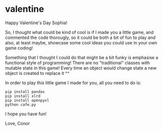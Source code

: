 # valentine

Happy Valentine's Day Sophia!

So, I thought what could be kind of cool is if I made you a little game, and commented the code thorougly, so it could be both a bit of fun to play and also, at least maybe, showcase some cool ideas you could use in your own game coding! 

Something that I thought I could do that might be a bit funky is emphasise a functional style of programming! There are no "traditional" classes with mutable state in this game! Every time an object would change state a new object is created to replace it ^^

In order to play this little game I made for you, all you need to do is:

```
pip install pandas
pip install xlrd
pip install openpyxl
python cafe.py
```

I hope you have fun! 

Love, Conor